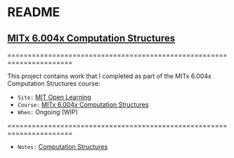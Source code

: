 
# README

## [MITx 6.004x Computation Structures](https://openlearninglibrary.mit.edu/courses/course-v1:MITx+6.004x+2T2021/about)

======================================================================

This project contains work that I completed as part of the MITx 6.004x Computation Structures course:

* `Site:` [MIT Open Learning](https://openlearninglibrary.mit.edu)
* `Course:` [MITx 6.004x Computation Structures](https://openlearninglibrary.mit.edu/courses/course-v1:MITx+6.004x+2T2021/about)
* `When:` Ongoing (WIP)

======================================================================

* `Notes:` [Computation Structures](https://computationstructures.org/)